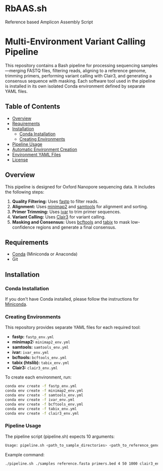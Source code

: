 # RbAAS.sh
Reference based Amplicon Assembly Script

# Multi-Environment Variant Calling Pipeline

This repository contains a Bash pipeline for processing sequencing samples—merging FASTQ files, filtering reads, aligning to a reference genome, trimming primers, performing variant calling with Clair3, and generating a consensus sequence with masking. Each software tool used in the pipeline is installed in its own isolated Conda environment defined by separate YAML files.

## Table of Contents

- [Overview](#overview)
- [Requirements](#requirements)
- [Installation](#installation)
  - [Conda Installation](#conda-installation)
  - [Creating Environments](#creating-environments)
- [Pipeline Usage](#pipeline-usage)
- [Automatic Environment Creation](#automatic-environment-creation)
- [Environment YAML Files](#environment-yaml-files)
- [License](#license)

## Overview

This pipeline is designed for Oxford Nanopore sequencing data. It includes the following steps:

1. **Quality Filtering:** Uses [fastp](https://github.com/OpenGene/fastp) to filter reads.
2. **Alignment:** Uses [minimap2](https://github.com/lh3/minimap2) and [samtools](http://www.htslib.org/) for alignment and sorting.
3. **Primer Trimming:** Uses [ivar](https://github.com/andersen-lab/ivar) to trim primer sequences.
4. **Variant Calling:** Uses [Clair3](https://github.com/HKU-BAL/Clair3) for variant calling.
5. **Masking and Consensus:** Uses [bcftools](http://www.htslib.org/doc/bcftools.html) and [tabix](https://www.htslib.org/doc/tabix.html) to mask low-confidence regions and generate a final consensus.

## Requirements

- [Conda](https://docs.conda.io/en/latest/miniconda.html) (Miniconda or Anaconda)
- Git

## Installation

### Conda Installation

If you don't have Conda installed, please follow the instructions for [Miniconda](https://docs.conda.io/en/latest/miniconda.html).

### Creating Environments

This repository provides separate YAML files for each required tool:

- **fastp:** `fastp_env.yml`
- **minimap2:** `minimap2_env.yml`
- **samtools:** `samtools_env.yml`
- **ivar:** `ivar_env.yml`
- **bcftools:** `bcftools_env.yml`
- **tabix (htslib):** `tabix_env.yml`
- **Clair3:** `clair3_env.yml`

To create each environment, run:

```bash
conda env create -f fastp_env.yml
conda env create -f minimap2_env.yml
conda env create -f samtools_env.yml
conda env create -f ivar_env.yml
conda env create -f bcftools_env.yml
conda env create -f tabix_env.yml
conda env create -f clair3_env.yml

```

### Pipeline Usage

The pipeline script (pipeline.sh) expects 10 arguments:

```bash
Usage: pipeline.sh <path_to_sample_directories> <path_to_reference_genome> <path_to_primer_bed_file> <threads> <min_length> <max_length> <clair3_env_name> <clair3_model> <quality_score> <output_directory>
```
Example command:

```bash
./pipeline.sh ./samples reference.fasta primers.bed 4 50 1000 clair3_env /path/to/clair3/model 20
```
